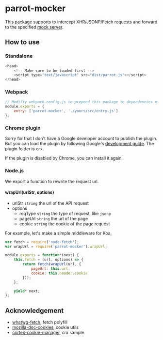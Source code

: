 # parrot-mocker

This package supports to intercept XHR/JSONP/Fetch requests and forward to the specified [mock server](https://github.com/chinesedfan/parrot-mocker-web).

## How to use

### Standalone

```js
<head>
    <!-- Make sure to be loaded first -->
    <script type="text/javascript" src="dist/parrot.js"></script>
</head>
```

### Webpack

```js
// Modifiy webpack.config.js to prepend this package to dependencies of each entry
module.exports = {
    entry: ['parrot-mocker', './yours/src/entry.js']  
};
```

### Chrome plugin

Sorry for that I don't have a Google developer account to publish the plugin. But you can load the plugin by following Google's [development guide](https://developer.chrome.com/extensions/getstarted#unpacked). The plugin folder is `crx`.

If the plugin is disabled by Chrome, you can install it again.

### Node.js

We export a function to rewrite the request url.

#### wrapUrl(urlStr, options)

- urlStr `string` the url of the API request
- options
    - reqType `string` the type of request, like `jsonp`
    - pageUrl `string` the url of the page
    - cookie `string` the cookie of the page request

For example, let's make a simple middleware for Koa,

```js
var fetch = require('node-fetch');
var wrapUrl = require('parrot-mocker').wrapUrl;

module.exports = function*(next) {
    this.fetch = (url, options) => {
        return fetch(wrapUrl(url, {
            pageUrl: this.url,
            cookie: this.header.cookie
        }));
    };

    yield* next;
};
```

## Acknowledgement

* [whatwg-fetch](https://www.npmjs.com/package/whatwg-fetch), fetch polyfill
* [mozilla-doc-cookies](https://www.npmjs.com/package/mozilla-doc-cookies), cookie utils
* [cortex-cookie-manager](https://github.com/cortexjs/cortex-cookie-manager), crx sample
